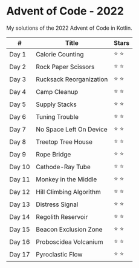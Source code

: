# Advent of Code - 2022

My solutions of the 2022 Advent of Code in Kotlin.

\# | Title | Stars         |
------------ | ------------- |---------------| 
Day 1 | Calorie Counting  | :star: :star: |
Day 2 | Rock Paper Scissors | :star: :star: |
Day 3 | Rucksack Reorganization | :star: :star: |
Day 4 | Camp Cleanup | :star: :star: |
Day 5 | Supply Stacks | :star: :star: |
Day 6 | Tuning Trouble | :star: :star: |
Day 7 | No Space Left On Device | :star: :star: |
Day 8 | Treetop Tree House | :star: :star: |
Day 9 | Rope Bridge | :star: :star: |
Day 10 | Cathode-Ray Tube | :star: :star: |
Day 11 | Monkey in the Middle | :star: :star: |
Day 12 | Hill Climbing Algorithm | :star: :star: |
Day 13 | Distress Signal | :star: :star: |
Day 14 | Regolith Reservoir | :star: :star: |
Day 15 | Beacon Exclusion Zone | :star: :star: |
Day 16 | Proboscidea Volcanium | :star: :star: |
Day 17 | Pyroclastic Flow |  :star: :star: |